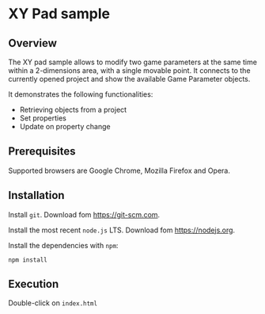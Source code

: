 # XY Pad sample

## Overview 

The XY pad sample allows to modify two game parameters at the same time within a 2-dimensions area, with a single movable point. It connects to the currently opened project and show the available Game Parameter objects.

It demonstrates the following functionalities:
* Retrieving objects from a project
* Set properties
* Update on property change

## Prerequisites

Supported browsers are Google Chrome, Mozilla Firefox and Opera.

## Installation

Install `git`. Download fom <https://git-scm.com>.

Install the most recent `node.js` LTS. Download fom <https://nodejs.org>.

Install the dependencies with `npm`:

    npm install

## Execution

Double-click on `index.html`